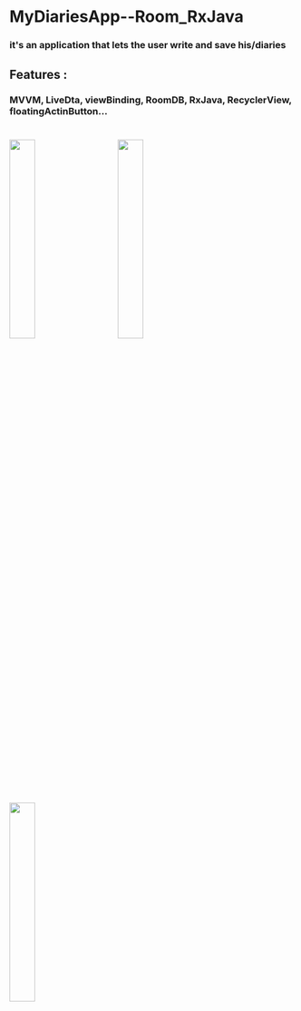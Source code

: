 # MyDiariesApp--Room_RxJava

### it's an application that lets the user write and save his/diaries


## Features :
### MVVM, LiveDta, viewBinding, RoomDB, RxJava, RecyclerView, floatingActinButton...
#

<image src="https://github.com/25THELL52/ToDoApp--Room_db/assets/79938851/e60e7adb-156d-4c16-98a8-f98ea1780dbd" width="30%" height="30%"> &nbsp;&nbsp;&nbsp;&nbsp;&nbsp;&nbsp;&nbsp;&nbsp;  <image src="https://github.com/25THELL52/ToDoApp--Room_db/assets/79938851/5ccb9254-ea3f-44b5-8c5e-bbd15b0f1377" width="30%" height="30%">   &nbsp;&nbsp;&nbsp;&nbsp;&nbsp;&nbsp;&nbsp;&nbsp; 
   <image src="https://github.com/25THELL52/ToDoApp--Room_db/assets/79938851/f31a9028-646b-4077-b71e-9cfd367eb50c" width="30%" height="30%"> 
